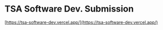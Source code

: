 # TSA Software Dev. Submission

[https://tsa-software-dev.vercel.app/](https://tsa-software-dev.vercel.app/)
